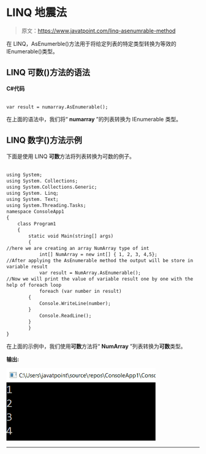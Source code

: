 # LINQ 地震法

> 原文：<https://www.javatpoint.com/linq-asenumrable-method>

在 LINQ，AsEnumerble()方法用于将给定列表的特定类型转换为等效的 IEnumerable()类型。

## LINQ 可数()方法的语法

**C#代码**

```

var result = numarray.AsEnumerable();

```

在上面的语法中，我们将“ **numarray** ”的列表转换为 IEnumerable 类型。

## LINQ 数字()方法示例

下面是使用 LINQ **可数**方法将列表转换为可数的例子。

```

using System;
using System. Collections;
using System.Collections.Generic;
using System. Linq;
using System. Text;
using System.Threading.Tasks;
namespace ConsoleApp1
{
    class Program1
    {
        static void Main(string[] args)
        {
//here we are creating an array NumArray type of int
            int[] NumArray = new int[] { 1, 2, 3, 4,5};
//After applying the AsEnumerable method the output will be store in variable result
            var result = NumArray.AsEnumerable();
//Now we will print the value of variable result one by one with the help of foreach loop
            foreach (var number in result)
        {
            Console.WriteLine(number);
        }
            Console.ReadLine();
        }
        }
}

```

在上面的示例中，我们使用**可数**方法将“ **NumArray** ”列表转换为**可数**类型。

**输出:**

![LINQ AsEnumrable() Method](img/563f0f028c944e89b3851aed00cfe1ce.png)

* * *
